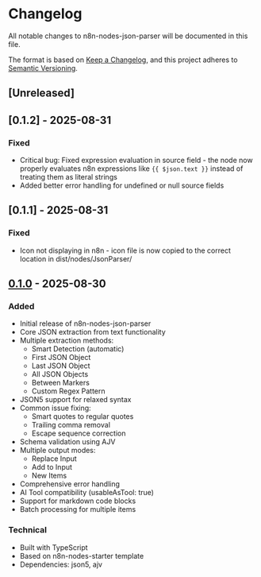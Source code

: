 # Changelog

All notable changes to n8n-nodes-json-parser will be documented in this file.

The format is based on [Keep a Changelog](https://keepachangelog.com/en/1.0.0/),
and this project adheres to [Semantic Versioning](https://semver.org/spec/v2.0.0.html).

## [Unreleased]

## [0.1.2] - 2025-08-31

### Fixed
- Critical bug: Fixed expression evaluation in source field - the node now properly evaluates n8n expressions like `{{ $json.text }}` instead of treating them as literal strings
- Added better error handling for undefined or null source fields

## [0.1.1] - 2025-08-31

### Fixed
- Icon not displaying in n8n - icon file is now copied to the correct location in dist/nodes/JsonParser/

## [0.1.0] - 2025-08-30

### Added
- Initial release of n8n-nodes-json-parser
- Core JSON extraction from text functionality
- Multiple extraction methods:
  - Smart Detection (automatic)
  - First JSON Object
  - Last JSON Object
  - All JSON Objects
  - Between Markers
  - Custom Regex Pattern
- JSON5 support for relaxed syntax
- Common issue fixing:
  - Smart quotes to regular quotes
  - Trailing comma removal
  - Escape sequence correction
- Schema validation using AJV
- Multiple output modes:
  - Replace Input
  - Add to Input
  - New Items
- Comprehensive error handling
- AI Tool compatibility (usableAsTool: true)
- Support for markdown code blocks
- Batch processing for multiple items

### Technical
- Built with TypeScript
- Based on n8n-nodes-starter template
- Dependencies: json5, ajv

[0.1.0]: https://github.com/jezweb/n8n-nodes-json-parser/releases/tag/v0.1.0